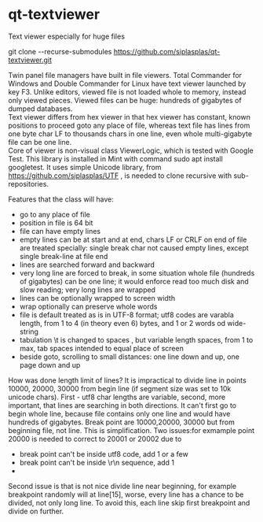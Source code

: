 # qt-textviewer
Text viewer especially for huge files

git clone --recurse-submodules https://github.com/siplasplas/qt-textviewer.git

Twin panel file managers have built in file viewers. Total Commander for Windows and
Double Commander for Linux have text viewer launched by key F3.
Unlike editors, viewed file is not loaded whole to memory, instead only viewed pieces.
Viewed files can be huge: hundreds of gigabytes of dumped databases.<br>
Text viewer differs from hex viewer in that hex viewer has constant, known positions to proceed 
goto any place of file, whereas text file has lines from one byte char LF to thousands chars in one line,
even whole multi-gigabyte file can be one line.<br>
Core of viewer is non-visual class ViewerLogic, which is tested with Google Test. This library
is installed in Mint with command sudo apt install googletest.
It uses simple Unicode library, from https://github.com/siplasplas/UTF , is needed to 
clone recursive with sub-repositories.

Features that the class will have:
- go to any place of file
- position in file is 64 bit
- file can have empty lines
- empty lines can be at start and at end, chars LF or CRLF on end of file are
treated specially: single break char not caused empty lines, except single break-line
at file end
- lines are searched forward and backward
- very long line are forced to break, in some situation whole file (hundreds of
gigabytes) can be one line; it would enforce read too much disk and slow reading;
very long lines are wrapped
- lines can be optionally wrapped to screen width
- wrap optionally can preserve whole words
- file is default treated as is in UTF-8 format; utf8 codes are varabla length, from 1 to 4
(in theory even 6) bytes, and 1 or 2 words od wide-string
- tabulation \t is changed to spaces , but variable length spaces, from 1 to max,
tab spaces intended to equal place of screen
- beside goto, scrolling to small distances: one line down and up, one page down and up 

How was done length limit of lines? It is impractical to divide line in points 10000, 
20000, 30000 from begin line (if segment size was set to 10k unicode chars).
First - utf8 char lengths are variable, second, more important, that lines are 
searching in both directions. It can't first go to begin whole line, because file 
contains only one line and would have hundreds of gigabytes.
Break point are 10000,20000, 30000 but from beginning file, not line.
This is simplification. Two issues:for exmample point 20000 is needed to correct 
to 20001 or 20002 due to
- break point can't be inside utf8 code, add 1 or a few 
- break point can't be inside \r\n sequence, add 1
- 
Second issue is that is not nice divide line near beginning, for example breakpoint 
randomly will at line[15], worse, every line has a chance to be divided, not only long line.
To avoid this, each line skip first breakpoint and divide on further.
